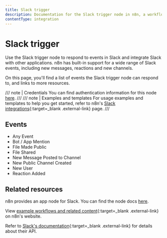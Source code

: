 ```yaml
---
title: Slack trigger
description: Documentation for the Slack trigger node in n8n, a workflow automation platform. Includes details of operations and configuration, and links to examples and credentials information.
contentType: integration
---
```

# Slack trigger

Use the Slack trigger node to respond to events in Slack and integrate Slack with other applications. n8n has built-in support for a wide range of Slack events, including new messages, reactions and new channels.

On this page, you'll find a list of events the Slack trigger node can respond to, and links to more resources.

///  note  | Credentials
You can find authentication information for this node [here](/integrations/builtin/credentials/slack/).
///
///  note  | Examples and templates
For usage examples and templates to help you get started, refer to n8n's [Slack integrations](https://n8n.io/integrations/slack-trigger/){:target=_blank .external-link} page.
///
## Events

* Any Event
* Bot / App Mention
* File Made Public
* File Shared
* New Message Posted to Channel
* New Public Channel Created
* New User
* Reaction Added

## Related resources

n8n provides an app node for Slack. You can find the node docs [here](/integrations/builtin/app-nodes/n8n-nodes-base.slack/).

View [example workflows and related content](https://n8n.io/integrations/slack-trigger/){:target=_blank .external-link} on n8n's website.

Refer to [Slack's documentation](https://api.slack.com/apis/connections/events-api){:target=_blank .external-link} for details about their API.

<!-- 
Add any other sections here. 
You should include: quirks, pain points, complex topics that trip people up
You should not include: basic usage examples
-->


